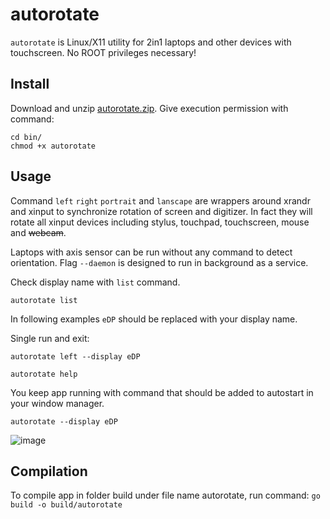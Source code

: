 # autorotate

`autorotate` is Linux/X11 utility for 2in1 laptops and other devices with touchscreen. No ROOT privileges necessary!

## Install
Download and unzip [autorotate.zip](https://github.com/undg/autorotate/releases/latest). Give execution permission with command:
```
cd bin/
chmod +x autorotate
```

## Usage 
Command `left` `right` `portrait` and `lanscape` are wrappers around xrandr and xinput to synchronize rotation of screen and digitizer. In fact they will rotate all xinput devices including stylus, touchpad, touchscreen, mouse and ~~webcam~~.

Laptops with axis sensor can be run without any command to detect orientation. Flag `--daemon` is designed to run in background as a service.

Check display name with `list` command.

`autorotate list`

In following examples `eDP` should be replaced with your display name.
 
Single run and exit:

`autorotate left --display eDP`

`autorotate help`

You keep app running with command that should be added to autostart in your window manager.

`autorotate --display eDP`


![image](https://user-images.githubusercontent.com/5306983/217210748-93221f5f-8dab-4645-84b2-10505d149206.png)

## Compilation

To compile app in folder build under file name autorotate, run command:
`
go build -o build/autorotate
`
